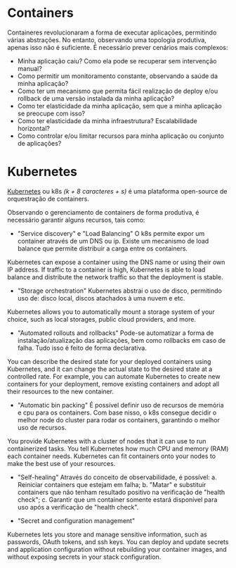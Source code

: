 # Containers

Containeres revolucionaram a forma de executar aplicações, permitindo várias abstrações.
No entanto, observando uma topologia produtiva, apenas isso não é suficiente.
É necessário prever cenários mais complexos:
- Minha aplicação caiu? Como ela pode se recuperar sem intervenção manual? 
- Como permitir um monitoramento constante, observando a saúde da minha aplicação?
- Como ter um mecanismo que permita fácil realização de deploy e/ou rollback de uma versão instalada da minha aplicação?
- Como ter elasticidade da minha aplicação, sem que a minha aplicação se preocupe com isso?
- Como ter elasticidade da minha infraestrutura? Escalabilidade horizontal?
- Como controlar e/ou limitar recursos para minha aplicação ou conjunto de aplicações?

# Kubernetes

[Kubernetes](https://kubernetes.io/) ou k8s *(k + 8 caracteres + s)* é uma plataforma open-source de orquestração de containers.

Observando o gerenciamento de containers de forma produtiva, é necessário garantir alguns recursos, tais como:

- "Service discovery" e "Load Balancing"
O k8s permite expor um container através de um DNS ou ip. Existe um mecanismo de load balance que permite distribuir a carga entre os containers.

Kubernetes can expose a container using the DNS name or using their own IP address. If traffic to a container is high, Kubernetes is able to load balance and distribute the network traffic so that the deployment is stable.

- "Storage orchestration"
Kubernetes abstrai o uso de disco, permitindo uso de: disco local, discos atachados à uma nuvem e etc.

Kubernetes allows you to automatically mount a storage system of your choice, such as local storages, public cloud providers, and more.

- "Automated rollouts and rollbacks"
Pode-se automatizar a forma de instalação/atualização das aplicações, bem como rollbacks em caso de falha. Tudo isso é feito de forma declarativa.

You can describe the desired state for your deployed containers using Kubernetes, and it can change the actual state to the desired state at a controlled rate. For example, you can automate Kubernetes to create new containers for your deployment, remove existing containers and adopt all their resources to the new container.

- "Automatic bin packing"
É possível definir uso de recursos de memória e cpu para os containers. Com base nisso, o k8s consegue decidir o melhor node do cluster para rodar os containers, garantindo o melhor uso de recursos.

You provide Kubernetes with a cluster of nodes that it can use to run containerized tasks. You tell Kubernetes how much CPU and memory (RAM) each container needs. Kubernetes can fit containers onto your nodes to make the best use of your resources.

- "Self-healing"
Através do conceito de observabilidade, é possível:
    a. Reiniciar containers que estejam em falha;
    b. "Matar" e substituir containers que não tenham resultado positivo na verificação de "health check";
    c. Garantir que um container somente estará disponível para uso após a verificação de "health check".

- "Secret and configuration management"

Kubernetes lets you store and manage sensitive information, such as passwords, OAuth tokens, and ssh keys. You can deploy and update secrets and application configuration without rebuilding your container images, and without exposing secrets in your stack configuration.
    